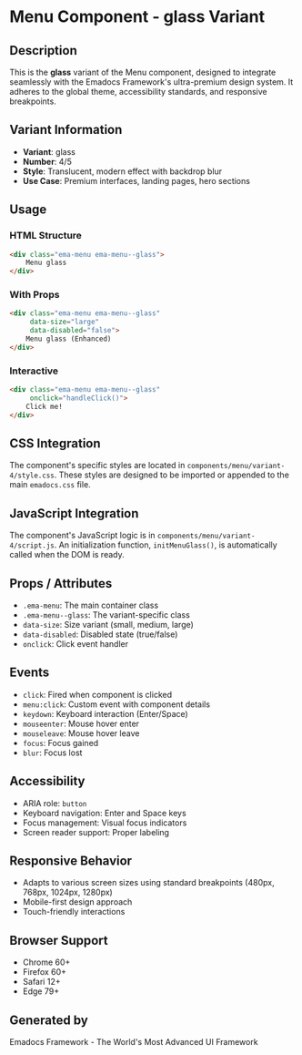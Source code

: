 # Menu Component - glass Variant

## Description
This is the **glass** variant of the Menu component, designed to integrate seamlessly with the Emadocs Framework's ultra-premium design system. It adheres to the global theme, accessibility standards, and responsive breakpoints.

## Variant Information
- **Variant**: glass
- **Number**: 4/5
- **Style**: Translucent, modern effect with backdrop blur
- **Use Case**: Premium interfaces, landing pages, hero sections

## Usage

### HTML Structure
```html
<div class="ema-menu ema-menu--glass">
    Menu glass
</div>
```

### With Props
```html
<div class="ema-menu ema-menu--glass" 
     data-size="large" 
     data-disabled="false">
    Menu glass (Enhanced)
</div>
```

### Interactive
```html
<div class="ema-menu ema-menu--glass" 
     onclick="handleClick()">
    Click me!
</div>
```

## CSS Integration
The component's specific styles are located in `components/menu/variant-4/style.css`. These styles are designed to be imported or appended to the main `emadocs.css` file.

## JavaScript Integration
The component's JavaScript logic is in `components/menu/variant-4/script.js`. An initialization function, `initMenuGlass()`, is automatically called when the DOM is ready.

## Props / Attributes
- `.ema-menu`: The main container class
- `.ema-menu--glass`: The variant-specific class
- `data-size`: Size variant (small, medium, large)
- `data-disabled`: Disabled state (true/false)
- `onclick`: Click event handler

## Events
- `click`: Fired when component is clicked
- `menu:click`: Custom event with component details
- `keydown`: Keyboard interaction (Enter/Space)
- `mouseenter`: Mouse hover enter
- `mouseleave`: Mouse hover leave
- `focus`: Focus gained
- `blur`: Focus lost

## Accessibility
- ARIA role: `button`
- Keyboard navigation: Enter and Space keys
- Focus management: Visual focus indicators
- Screen reader support: Proper labeling

## Responsive Behavior
- Adapts to various screen sizes using standard breakpoints (480px, 768px, 1024px, 1280px)
- Mobile-first design approach
- Touch-friendly interactions

## Browser Support
- Chrome 60+
- Firefox 60+
- Safari 12+
- Edge 79+

## Generated by
Emadocs Framework - The World's Most Advanced UI Framework
